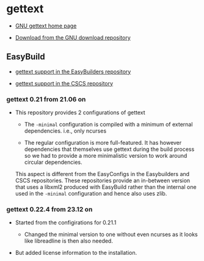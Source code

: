# gettext

  * [GNU gettext home page](http://www.gnu.org/software/gettext)

  * [Download from the GNU download repository](https://ftp.gnu.org/pub/gnu/gettext/)


## EasyBuild

  * [ gettext support in the EasyBuilders repository](https://github.com/easybuilders/easybuild-easyconfigs/tree/develop/easybuild/easyconfigs/g/gettext)

  * [gettext support in the CSCS repository](https://github.com/eth-cscs/production/tree/master/easybuild/easyconfigs/g/gettext)

### gettext 0.21 from 21.06 on

  * This repository provides 2 configurations of gettext

      * The ``-minimal`` configuration is compiled with a minimum of external dependencies.
        i.e., only ncurses

      * The regular configuration is more full-featured. It has however dependencies that
        themselves use gettext during the build process so we had to provide a more
        minimalistic version to work around circular dependencies.

    This aspect is different from the EasyConfigs in the Easybuilders and CSCS repositories.
    These repositories provide an in-between version that uses a libxml2 produced with
    EasyBuild rather than the internal one used in the ``-minimal`` configuration and
    hence also uses zlib.

    
### gettext 0.22.4 from 23.12 on

  * Started from the configirations for 0.21.1
  
      * Changed the minimal version to one without even ncurses as it looks like libreadline 
        is then also needed.
  
  * But added license information to the installation.
    